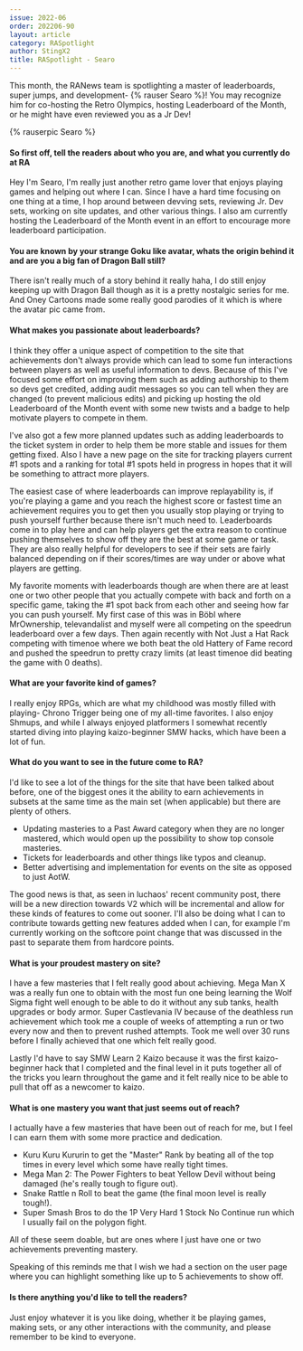 ```yaml
---
issue: 2022-06
order: 202206-90
layout: article
category: RASpotlight
author: StingX2
title: RASpotlight - Searo
---
```


This month, the RANews team is spotlighting a master of leaderboards, super jumps, and development- {% rauser Searo %}! You may recognize him for co-hosting the Retro Olympics, hosting Leaderboard of the Month, or he might have even reviewed you as a Jr Dev! 

<div class="bingo-winner">
  {% rauserpic Searo %}
</div>

#### So first off, tell the readers about who you are, and what you currently do at RA

Hey I'm Searo, I'm really just another retro game lover that enjoys playing games and helping out where I can. Since I have a hard time focusing on one thing at a time, I hop around between devving sets, reviewing Jr. Dev sets, working on site updates, and other various things. I also am currently hosting the Leaderboard of the Month event in an effort to encourage more leaderboard participation.

#### You are known by your strange Goku like avatar, whats the origin behind it and are you a big fan of Dragon Ball still?

There isn't really much of a story behind it really haha, I do still enjoy keeping up with Dragon Ball though as it is a pretty nostalgic series for me. And Oney Cartoons made some really good parodies of it which is where the avatar pic came from.

#### What makes you passionate about leaderboards?

I think they offer a unique aspect of competition to the site that achievements don't always provide which can lead to some fun interactions between players as well as useful information to devs. Because of this I've focused some effort on improving them such as adding authorship to them so devs get credited, adding audit messages so you can tell when they are changed (to prevent malicious edits) and picking up hosting the old Leaderboard of the Month event with some new twists and a badge to help motivate players to compete in them. 

I've also got a few more planned updates such as adding leaderboards to the ticket system in order to help them be more stable and issues for them getting fixed. Also I have a new page on the site for tracking players current #1 spots and a ranking for total #1 spots held in progress in hopes that it will be something to attract more players. 

The easiest case of where leaderboards can improve replayability is, if you're playing a game and you reach the highest score or fastest time an achievement requires you to get then you usually stop playing or trying to push yourself further because there isn't much need to. Leaderboards come in to play here and can help players get the extra reason to continue pushing themselves to show off they are the best at some game or task. They are also really helpful for developers to see if their sets are fairly balanced depending on if their scores/times are way under or above what players are getting.

My favorite moments with leaderboards though are when there are at least one or two other people that you actually compete with back and forth on a specific game, taking the #1 spot back from each other and seeing how far you can push yourself. My first case of this was in Böbl where MrOwnership, televandalist and myself were all competing on the speedrun leaderboard over a few days. Then again recently with Not Just a Hat Rack competing with timenoe where we both beat the old Hattery of Fame record and pushed the speedrun to pretty crazy limits (at least timenoe did beating the game with 0 deaths).

#### What are your favorite kind of games?

I really enjoy RPGs, which are what my childhood was mostly filled with playing- Chrono Trigger being one of my all-time favorites. I also enjoy Shmups, and while I always enjoyed platformers I somewhat recently started diving into playing kaizo-beginner SMW hacks, which have been a lot of fun.

#### What do you want to see in the future come to RA?

I'd like to see a lot of the things for the site that have been talked about before, one of the biggest ones it the ability to earn achievements in subsets at the same time as the main set (when applicable) but there are plenty of others. 

- Updating masteries to a Past Award category when they are no longer mastered, which would open up the possibility to show top console masteries.
- Tickets for leaderboards and other things like typos and cleanup. 
- Better advertising and implementation for events on the site as opposed to just AotW. 

The good news is that, as seen in luchaos' recent community post, there will be a new direction towards V2 which will be incremental and allow for these kinds of features to come out sooner. I'll also be doing what I can to contribute towards getting new features added when I can, for example I'm currently working on the softcore point change that was discussed in the past to separate them from hardcore points.

#### What is your proudest mastery on site?

I have a few masteries that I felt really good about achieving. Mega Man X was a really fun one to obtain with the most fun one being learning the Wolf Sigma fight well enough to be able to do it without any sub tanks, health upgrades or body armor. Super Castlevania IV because of the deathless run achievement which took me a couple of weeks of attempting a run or two every now and then to prevent rushed attempts. Took me well over 30 runs before I finally achieved that one which felt really good.

Lastly I'd have to say SMW Learn 2 Kaizo because it was the first kaizo-beginner hack that I completed and the final level in it puts together all of the tricks you learn throughout the game and it felt really nice to be able to pull that off as a newcomer to kaizo.

#### What is one mastery you want that just seems out of reach?
I actually have a few masteries that have been out of reach for me, but I feel I can earn them with some more practice and dedication. 

- Kuru Kuru Kururin to get the "Master" Rank by beating all of the top times in every level which some have really tight times. 
- Mega Man 2: The Power Fighters to beat Yellow Devil without being damaged (he's really tough to figure out). 
- Snake Rattle n Roll to beat the game (the final moon level is really tough!). 
- Super Smash Bros to do the 1P Very Hard 1 Stock No Continue run which I usually fail on the polygon fight. 

All of these seem doable, but are ones where I just have one or two achievements preventing mastery.

Speaking of this reminds me that I wish we had a section on the user page where you can highlight something like up to 5 achievements to show off.

#### Is there anything you'd like to tell the readers?

Just enjoy whatever it is you like doing, whether it be playing games, making sets, or any other interactions with the community, and please remember to be kind to everyone.